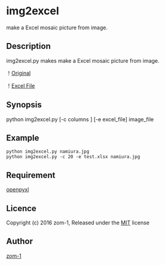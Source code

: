 img2excel
====
make a Excel mosaic picture from image.

## Description
img2excel.py makes make a Excel mosaic picture from image.

！[Original](https://github.com/zom-1/img2excel/namiura_small.jpg)

！[Excel File](https://github.com/zom-1/img2excel/namiura_excel_small.jpg)

## Synopsis

 python img2excel.py  [-c columns ] [-e excel_file] image_file


## Example
```
python img2excel.py namiura.jpg
python img2excel.py -c 20 -e test.xlsx namiura.jpg
```

## Requirement
[openpyxl](https://openpyxl.readthedocs.org/)

<!--
## See also
-->

## Licence
Copyright (c) 2016 zom-1, Released under the
 [MIT](http://opensource.org/licenses/mit-license.php) license

## Author
[zom-1](https://github.com/zom-1)
